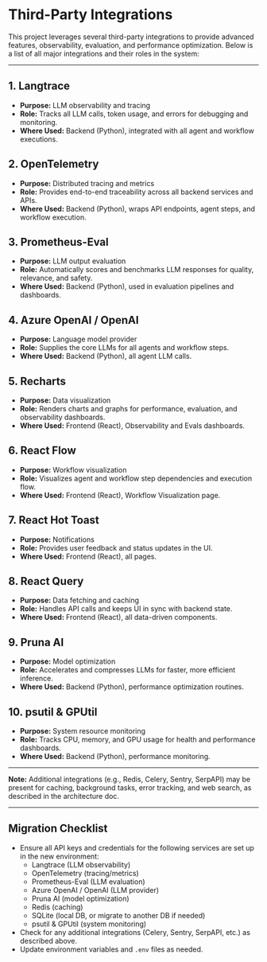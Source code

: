 # Third-Party Integrations

This project leverages several third-party integrations to provide advanced features, observability, evaluation, and performance optimization. Below is a list of all major integrations and their roles in the system:

---

## 1. **Langtrace**
- **Purpose:** LLM observability and tracing
- **Role:** Tracks all LLM calls, token usage, and errors for debugging and monitoring.
- **Where Used:** Backend (Python), integrated with all agent and workflow executions.

## 2. **OpenTelemetry**
- **Purpose:** Distributed tracing and metrics
- **Role:** Provides end-to-end traceability across all backend services and APIs.
- **Where Used:** Backend (Python), wraps API endpoints, agent steps, and workflow execution.

## 3. **Prometheus-Eval**
- **Purpose:** LLM output evaluation
- **Role:** Automatically scores and benchmarks LLM responses for quality, relevance, and safety.
- **Where Used:** Backend (Python), used in evaluation pipelines and dashboards.

## 4. **Azure OpenAI / OpenAI**
- **Purpose:** Language model provider
- **Role:** Supplies the core LLMs for all agents and workflow steps.
- **Where Used:** Backend (Python), all agent LLM calls.

## 5. **Recharts**
- **Purpose:** Data visualization
- **Role:** Renders charts and graphs for performance, evaluation, and observability dashboards.
- **Where Used:** Frontend (React), Observability and Evals dashboards.

## 6. **React Flow**
- **Purpose:** Workflow visualization
- **Role:** Visualizes agent and workflow step dependencies and execution flow.
- **Where Used:** Frontend (React), Workflow Visualization page.

## 7. **React Hot Toast**
- **Purpose:** Notifications
- **Role:** Provides user feedback and status updates in the UI.
- **Where Used:** Frontend (React), all pages.

## 8. **React Query**
- **Purpose:** Data fetching and caching
- **Role:** Handles API calls and keeps UI in sync with backend state.
- **Where Used:** Frontend (React), all data-driven components.

## 9. **Pruna AI**
- **Purpose:** Model optimization
- **Role:** Accelerates and compresses LLMs for faster, more efficient inference.
- **Where Used:** Backend (Python), performance optimization routines.

## 10. **psutil & GPUtil**
- **Purpose:** System resource monitoring
- **Role:** Tracks CPU, memory, and GPU usage for health and performance dashboards.
- **Where Used:** Backend (Python), performance monitoring.

---

**Note:** Additional integrations (e.g., Redis, Celery, Sentry, SerpAPI) may be present for caching, background tasks, error tracking, and web search, as described in the architecture doc. 

---

## Migration Checklist
- Ensure all API keys and credentials for the following services are set up in the new environment:
  - Langtrace (LLM observability)
  - OpenTelemetry (tracing/metrics)
  - Prometheus-Eval (LLM evaluation)
  - Azure OpenAI / OpenAI (LLM provider)
  - Pruna AI (model optimization)
  - Redis (caching)
  - SQLite (local DB, or migrate to another DB if needed)
  - psutil & GPUtil (system monitoring)
- Check for any additional integrations (Celery, Sentry, SerpAPI, etc.) as described above.
- Update environment variables and `.env` files as needed. 